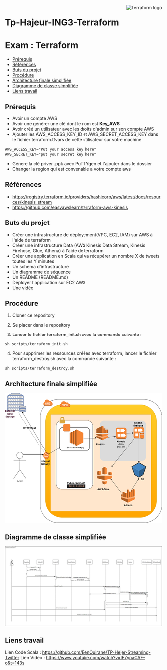 <a >
    <img src="https://upload.wikimedia.org/wikipedia/fr/1/11/EPISEN.JPG" alt="Terraform logo" title="Terraform" align="right" height="100" />
</a>


# Tp-Hajeur-ING3-Terraform

# Exam : Terraform

- [Prérequis](#prérequis)
- [Références](#références)
- [Buts du projet](#buts-du-projet)
- [Procédure](#procédure)
- [Architecture finale simplifiée](#architecture-finale-simplifiée)
- [Diagramme de classe simplifiée](#Diagramme-de-classe-simplifiée)
- [Liens travail](#Liens-travail)

## Prérequis
- Avoir un compte AWS
- Avoir une générer une clé dont le nom est **Key_AWS**
- Avoir créé un utilisateur avec les droits d'admin sur son compte AWS
- Ajouter les AWS_ACCESS_KEY_ID et AWS_SECRET_ACCESS_KEY dans le fichier terraform.tfvars de cette utilisateur sur votre machine
```
AWS_ACCESS_KEY="Put your access key here"
AWS_SECRET_KEY="put your secret key here"
```
- Génere la clé priver .ppk avec PuTTYgen et l'ajouter dans le dossier
- Changer la region qui est convenable a votre compte aws


## Références
- https://registry.terraform.io/providers/hashicorp/aws/latest/docs/resources/kinesis_stream
- https://github.com/easyawslearn/terraform-aws-kinesis

## Buts du projet
- Créer  une infrastructure de déployement(VPC, EC2, IAM) sur AWS à l'aide de terraform
- Créer  une infrastructure Data (AWS Kinesis Data Stream, Kinesis Firehose, Glue, Athena)  à l'aide de terraform
- Créer une application en Scala qui va récupérer un nombre X de tweets toutes les Y minutes
- Un schema d’infrastructure
- Un diagramme de séquence
- Un README (README.md)
- Déployer  l'application sur EC2 AWS
- Une vidéo


## Procédure
1. Cloner ce repository 
2. Se placer dans le repository

3. Lancer le fichier terraform_init.sh avec la commande suivante :
```
sh scripts/terraform_init.sh
```
4. Pour supprimer les ressources créées avec terraform, lancer le fichier terraform_destroy.sh avec la commande suivante :
```
sh scripts/terraform_destroy.sh
```

## Architecture finale simplifiée

<p align="center">
  <img src="Diagramme/Untitled Diagram.png" width="800" title="hover text"> 
</p>

## Diagramme de classe simplifiée

<p align="center">
  <img src="Diagramme/Diagramme-de-Classe.jpg" width="1000" title="hover text"> 
</p>

## Liens travail

Lien Code Scala : https://github.com/BenOuirane/TP-Hejer-Streaming-Twitter
Lien Video : https://www.youtube.com/watch?v=IF7ynaCAF-o&t=143s

